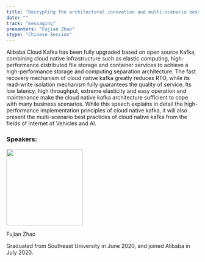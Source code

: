 ```yaml
---
title: "Decrypting the architectural innovation and multi-scenario best practices of the apache  kafka"
date: ""
track: "messaging"
presenters: "Fujian Zhao"
stype: "Chinese Session"
---
```


Alibaba Cloud Kafka has been fully upgraded based on open source Kafka, combining cloud native infrastructure such as elastic computing, high-performance distributed file storage and container services to achieve a high-performance storage and computing separation architecture. The fast recovery mechanism of cloud native kafka greatly reduces RTO, while its read-write isolation mechanism fully guarantees the quality of service. Its low latency, high throughput, extreme elasticity and easy operation and maintenance make the cloud native kafka architecture sufficient to cope with many business scenarios. While this speech explains in detail the high-performance implementation principles of cloud native kafka, it will also present the multi-scenario best practices of cloud native kafka from the fields of Internet of Vehicles and AI.

### Speakers:


<img src="https://sessionize.com/image/b457-400o400o1-Y92ZtWACNJJirb5DrifdVu.jpg" width="200" /><br/>

Fujian Zhao

Graduated from Southeast University in June 2020, and joined Alibaba in July 2020.

